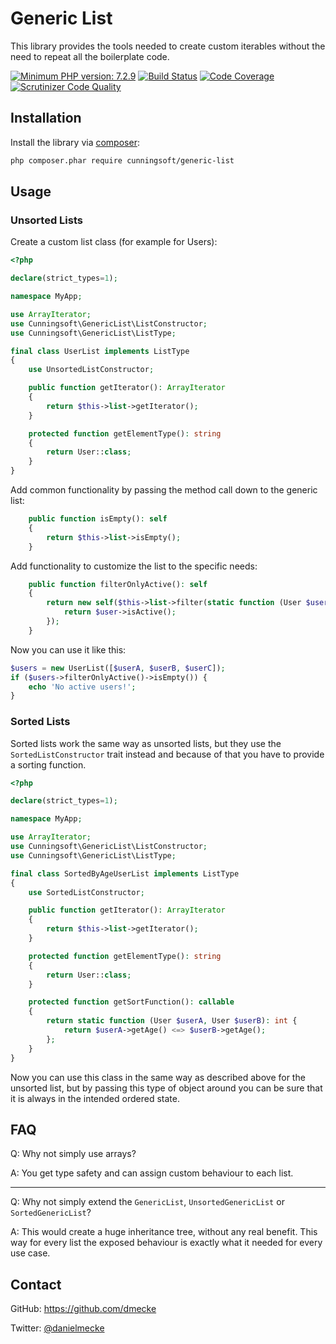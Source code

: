 # Generic List

This library provides the tools needed to create custom iterables without the need to repeat all the boilerplate code.

[![Minimum PHP version: 7.2.9](https://img.shields.io/badge/php-7.3%2B-blue.svg)](https://packagist.org/packages/cunningsoft/generic-list)
[![Build Status](https://travis-ci.org/cunningsoft/generic-list.svg?branch=master)](https://travis-ci.org/cunningsoft/generic-list)
[![Code Coverage](https://scrutinizer-ci.com/g/cunningsoft/generic-list/badges/coverage.png?b=master)](https://scrutinizer-ci.com/g/cunningsoft/generic-list/?branch=master)
[![Scrutinizer Code Quality](https://scrutinizer-ci.com/g/cunningsoft/generic-list/badges/quality-score.png?b=master)](https://scrutinizer-ci.com/g/cunningsoft/generic-list/?branch=master)

## Installation

Install the library via [composer](https://getcomposer.org/):

```sh
php composer.phar require cunningsoft/generic-list
```

## Usage

### Unsorted Lists

Create a custom list class (for example for Users):
```php
<?php

declare(strict_types=1);

namespace MyApp;

use ArrayIterator;
use Cunningsoft\GenericList\ListConstructor;
use Cunningsoft\GenericList\ListType;

final class UserList implements ListType
{
    use UnsortedListConstructor;

    public function getIterator(): ArrayIterator
    {
        return $this->list->getIterator();
    }

    protected function getElementType(): string
    {
        return User::class;
    }
}
```

Add common functionality by passing the method call down to the generic list:
```php
    public function isEmpty(): self
    {
        return $this->list->isEmpty();
    }
```

Add functionality to customize the list to the specific needs:
```php
    public function filterOnlyActive(): self
    {
        return new self($this->list->filter(static function (User $user): bool {
            return $user->isActive();
        });
    }
```

Now you can use it like this:
```php
$users = new UserList([$userA, $userB, $userC]);
if ($users->filterOnlyActive()->isEmpty()) {
    echo 'No active users!';
}
```

### Sorted Lists

Sorted lists work the same way as unsorted lists, but they use the `SortedListConstructor` trait instead and because of that you have to provide a sorting function.
```php
<?php

declare(strict_types=1);

namespace MyApp;

use ArrayIterator;
use Cunningsoft\GenericList\ListConstructor;
use Cunningsoft\GenericList\ListType;

final class SortedByAgeUserList implements ListType
{
    use SortedListConstructor;

    public function getIterator(): ArrayIterator
    {
        return $this->list->getIterator();
    }

    protected function getElementType(): string
    {
        return User::class;
    }

    protected function getSortFunction(): callable
    {
        return static function (User $userA, User $userB): int {
            return $userA->getAge() <=> $userB->getAge();
        };
    }
}
```

Now you can use this class in the same way as described above for the unsorted list, but by passing this type of object around you can be sure that it is always in the intended ordered state.

## FAQ

Q: Why not simply use arrays?

A: You get type safety and can assign custom behaviour to each list.

---

Q: Why not simply extend the `GenericList`, `UnsortedGenericList` or `SortedGenericList`?

A: This would create a huge inheritance tree, without any real benefit. This way for every list the exposed behaviour is exactly what it needed for every use case.

## Contact

GitHub: https://github.com/dmecke

Twitter: [@danielmecke](https://twitter.com/danielmecke)
